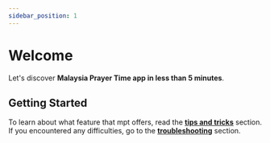 ```yaml
---
sidebar_position: 1
---
```


# Welcome

Let's discover **Malaysia Prayer Time app in less than 5 minutes**.

## Getting Started

To learn about what feature that mpt offers, read the [**tips and tricks**](./features/show-other-prayer-times) section. If you encountered any difficulties, go to the [**troubleshooting**](./troubleshoot/notifications) section.
